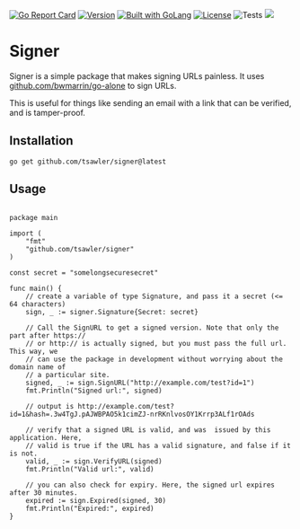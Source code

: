 [![Go Report Card](https://goreportcard.com/badge/github.com/tsawler/signer)](https://goreportcard.com/report/github.com/tsawler/signer)
[![Version](https://img.shields.io/badge/goversion-1.18.x-blue.svg)](https://golang.org)
<a href="https://golang.org"><img src="https://img.shields.io/badge/powered_by-Go-3362c2.svg?style=flat-square" alt="Built with GoLang"></a>
[![License](http://img.shields.io/badge/license-mit-blue.svg?style=flat-square)](https://raw.githubusercontent.com/tsawler/goblender/master/LICENSE)
![Tests](https://github.com/tsawler/signer/actions/workflows/tests.yml/badge.svg)
<img src="https://img.shields.io/badge/coverage-100%25-brightgreen">
# Signer

Signer is a simple package that makes signing URLs painless. It uses
[github.com/bwmarrin/go-alone](https://github.com/bwmarrin/go-alone) to sign URLs.

This is useful for things like sending an email with a link that can be verified, and is
tamper-proof.

## Installation

`go get github.com/tsawler/signer@latest`

## Usage

```golang

package main

import (
	"fmt"
	"github.com/tsawler/signer"
)

const secret = "somelongsecuresecret"

func main() {
	// create a variable of type Signature, and pass it a secret (<= 64 characters)
	sign, _ := signer.Signature{Secret: secret}

	// Call the SignURL to get a signed version. Note that only the part after https:// 
	// or http:// is actually signed, but you must pass the full url. This way, we 
	// can use the package in development without worrying about the domain name of 
	// a particular site.
	signed, _ := sign.SignURL("http://example.com/test?id=1")
	fmt.Println("Signed url:", signed)
	
	// output is http://example.com/test?id=1&hash=.3w4TgJ.pAJWBPAO5k1cimZJ-nrRKnlvosOY1Krrp3ALf1rOAds
	
	// verify that a signed URL is valid, and was  issued by this application. Here, 
	// valid is true if the URL has a valid signature, and false if it is not.
	valid, _ := sign.VerifyURL(signed)
	fmt.Println("Valid url:", valid)

	// you can also check for expiry. Here, the signed url expires after 30 minutes.
	expired := sign.Expired(signed, 30)
	fmt.Println("Expired:", expired)
}
```